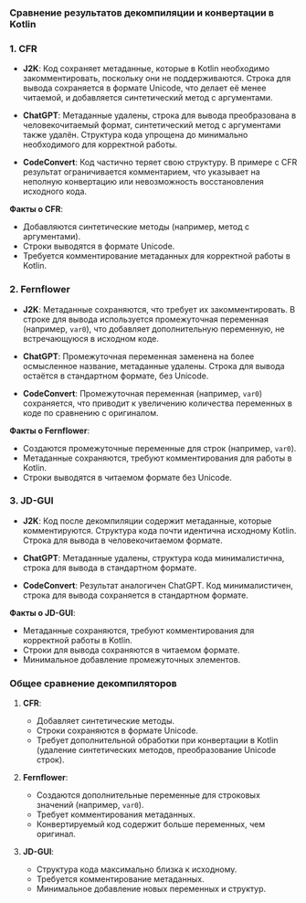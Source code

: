 ### Сравнение результатов декомпиляции и конвертации в Kotlin

### 1. **CFR**

- **J2K**: Код сохраняет метаданные, которые в Kotlin необходимо закомментировать, поскольку они не поддерживаются. Строка для вывода сохраняется в формате Unicode, что делает её менее читаемой, и добавляется синтетический метод с аргументами.

- **ChatGPT**: Метаданные удалены, строка для вывода преобразована в человекочитаемый формат, синтетический метод с аргументами также удалён. Структура кода упрощена до минимально необходимого для корректной работы.

- **CodeConvert**: Код частично теряет свою структуру. В примере с CFR результат ограничивается комментарием, что указывает на неполную конвертацию или невозможность восстановления исходного кода.

**Факты о CFR**:
- Добавляются синтетические методы (например, метод с аргументами).
- Строки выводятся в формате Unicode.
- Требуется комментирование метаданных для корректной работы в Kotlin.

### 2. **Fernflower**

- **J2K**: Метаданные сохраняются, что требует их закомментировать. В строке для вывода используется промежуточная переменная (например, `var0`), что добавляет дополнительную переменную, не встречающуюся в исходном коде.

- **ChatGPT**: Промежуточная переменная заменена на более осмысленное название, метаданные удалены. Строка для вывода остаётся в стандартном формате, без Unicode.

- **CodeConvert**: Промежуточная переменная (например, `var0`) сохраняется, что приводит к увеличению количества переменных в коде по сравнению с оригиналом.

**Факты о Fernflower**:
- Создаются промежуточные переменные для строк (например, `var0`).
- Метаданные сохраняются, требуют комментирования для работы в Kotlin.
- Строки выводятся в читаемом формате без Unicode.

### 3. **JD-GUI**

- **J2K**: Код после декомпиляции содержит метаданные, которые комментируются. Структура кода почти идентична исходному Kotlin. Строка для вывода в человекочитаемом формате.

- **ChatGPT**: Метаданные удалены, структура кода минималистична, строка для вывода в стандартном формате.

- **CodeConvert**: Результат аналогичен ChatGPT. Код минималистичен, строка для вывода сохраняется в стандартном формате.

**Факты о JD-GUI**:
- Метаданные сохраняются, требуют комментирования для корректной работы в Kotlin.
- Строки для вывода сохраняются в читаемом формате.
- Минимальное добавление промежуточных элементов.

### Общее сравнение декомпиляторов

1. **CFR**:
    - Добавляет синтетические методы.
    - Строки сохраняются в формате Unicode.
    - Требует дополнительной обработки при конвертации в Kotlin (удаление синтетических методов, преобразование Unicode строк).

2. **Fernflower**:
    - Создаются дополнительные переменные для строковых значений (например, `var0`).
    - Требует комментирования метаданных.
    - Конвертируемый код содержит больше переменных, чем оригинал.

3. **JD-GUI**:
    - Структура кода максимально близка к исходному.
    - Требуется комментирование метаданных.
    - Минимальное добавление новых переменных и структур.